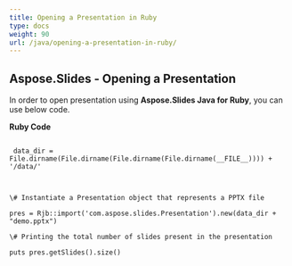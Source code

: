```yaml
---
title: Opening a Presentation in Ruby
type: docs
weight: 90
url: /java/opening-a-presentation-in-ruby/
---
```


## **Aspose.Slides - Opening a Presentation**
In order to open presentation using **Aspose.Slides Java for Ruby**, you can use below code.

**Ruby Code**

```

 data_dir = File.dirname(File.dirname(File.dirname(File.dirname(__FILE__)))) + '/data/'



\# Instantiate a Presentation object that represents a PPTX file

pres = Rjb::import('com.aspose.slides.Presentation').new(data_dir + "demo.pptx")

\# Printing the total number of slides present in the presentation

puts pres.getSlides().size()

```
